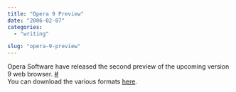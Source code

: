 ```yaml
---
title: "Opera 9 Preview"
date: "2006-02-07"
categories: 
  - "writing"

slug: "opera-9-preview"
---
```


Opera Software have released the second preview of the upcoming version 9 web browser. [#](http://news.com.com/Opera+preview+puts+widgets+on+stage/2100-1032_3-6035227.html?tag=cd.hed)  
You can download the various formats [here](http://snapshot.opera.com).
